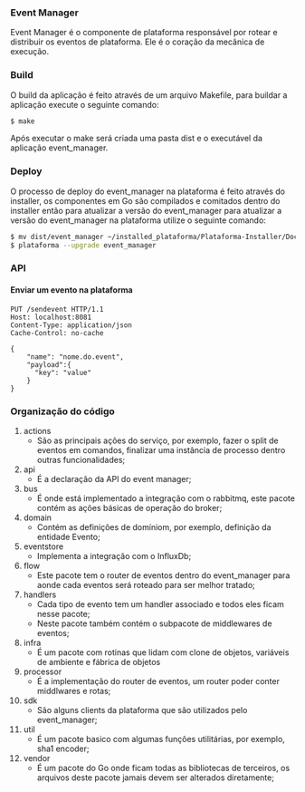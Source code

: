 ### Event Manager

Event Manager é o componente de plataforma responsável por rotear e distribuir os eventos de plataforma. Ele é o coração da mecânica de execução.

### Build

O build da aplicação é feito através de um arquivo Makefile, para buildar a aplicação execute o seguinte comando:

```sh
$ make
```

Após executar o make será criada uma pasta dist e o executável da aplicação event_manager.

### Deploy

O processo de deploy do event_manager na plataforma é feito através do installer, os componentes em Go são compilados e comitados dentro do installer então para atualizar a versão do event_manager para atualizar a versão do event_manager na plataforma utilize o seguinte comando:

```sh
$ mv dist/event_manager ~/installed_plataforma/Plataforma-Installer/Dockerfiles
$ plataforma --upgrade event_manager
```

### API

#### Enviar um evento na plataforma
```http
PUT /sendevent HTTP/1.1
Host: localhost:8081
Content-Type: application/json
Cache-Control: no-cache

{
    "name": "nome.do.event",
    "payload":{
      "key": "value"
    }
}
```



### Organização do código

1. actions
    * São as principais ações do serviço, por exemplo, fazer o split de eventos em comandos, finalizar uma instância de processo dentro outras funcionalidades;
2. api
    * É a declaração da API do event manager;
3. bus
    * É onde está implementado a integração com o rabbitmq, este pacote contém as ações básicas de operação do broker;
4. domain
    * Contém as definições de domíniom, por exemplo, definição da entidade Evento;
5. eventstore
    * Implementa a integração com o InfluxDb;
6. flow
    * Este pacote tem o router de eventos dentro do event_manager para aonde cada eventos será roteado para ser melhor tratado;
7. handlers
    * Cada tipo de evento tem um handler associado e todos eles ficam nesse pacote;
    * Neste pacote também contém o subpacote de middlewares de eventos;
8. infra
    * É um pacote com rotinas que lidam com clone de objetos, variáveis de ambiente e fábrica de objetos
9.  processor
    * É a implementação do router de eventos, um router poder conter middlwares e rotas;
10. sdk
    * São alguns clients da plataforma que são utilizados pelo event_manager;
11. util
    * É um pacote basico com algumas funções utilitárias, por exemplo, sha1 encoder;
12. vendor
    * É um pacote do Go onde ficam todas as bibliotecas de terceiros, os arquivos deste pacote jamais devem ser alterados diretamente;